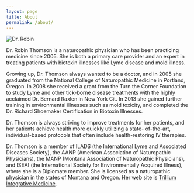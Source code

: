 ```yaml
---
layout: page
title: About
permalink: /about/
---
```


![Dr. Robin](https://drive.google.com/uc?export=view&id=1Kh0W8_N1mb32NJHxWNsMIwIAB3nny1B5) 

Dr. Robin Thomson is a naturopathic physician who has been practicing medicine since 2005. She is both a primary care provider and an expert in treating patients with biotoxin illnesses like Lyme disease and mold illness.

Growing up, Dr. Thomson always wanted to be a doctor, and in 2005 she graduated from the National College of Naturopathic Medicine in Portland, Oregon.  In 2008 she received a grant from the Turn the Corner Foundation to study Lyme and other tick-borne disease treatments with the highly acclaimed Dr. Bernard Raxlen in New York Cit.  In 2013 she gained further training in environmental illnesses such as mold toxicity, and completed the Dr. Richard Shoemaker Certification in Biotoxin Illnesses.

Dr. Thomson is always striving to improve treatments for her patients, and her patients achieve health more quickly utilizing a state- of-the-art, individual-based protocols that often include health-restoring IV therapies.

Dr. Thomson is a member of ILADS (the International Lyme and Associated Diseases Society), the AANP (American Association of Naturopathic Physicians), the MANP (Montana Association of Naturopathic Physicians), and ISEAI (the International Society for Environmentally Acquired Illness), where she is a Diplomate member.  She is licensed as a naturopathic physician in the states of Montana and Oregon. Her web site is [Trillium Integrative Medicine](https://www.trilliumclinic.net/).